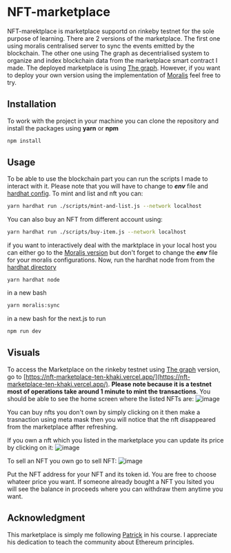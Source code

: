 # NFT-marketplace

NFT-marektplace is marketplace supportd on rinkeby testnet for the sole purpose of learning. There are 2 versions of the marketplace. The first one using moralis centralised server to sync the events emitted by the blockchain. The other one using The graph as decentrialised system to organize and index blockchain data from the marketplace smart contract I made. The deployed marketplace is using [The graph](https://github.com/Asem-Abdelhady/NFT-marketplace/tree/master/nextjs-nft-marketplace-theGraph). However, if you want to deploy your own version using the implementation of [Moralis](https://github.com/Asem-Abdelhady/NFT-marketplace/tree/master/nextjs-nft-marketplace-moralis) feel free to try.

## Installation 
To work with the project in your machine you can clone the repository and install the packages using **yarn** or **npm**

```bash
npm install
```

## Usage
To be able to use the blockchain part you can run the scripts I made to interact with it. Please note that you will have to change to ***env*** file and [hardhat config](https://github.com/Asem-Abdelhady/NFT-marketplace/blob/master/hardhat-nft-marketplace/hardhat.config.js). To mint and list and nft you can:  

```bash
yarn hardhat run ./scripts/mint-and-list.js --network localhost
```
You can also buy an NFT from different account using:

```bash
yarn hardhat run ./scripts/buy-item.js --network localhost
```
if you want to interactively deal with the marktplace in your local host you can either go to the [Moralis version](https://github.com/Asem-Abdelhady/NFT-marketplace/tree/master/nextjs-nft-marketplace-moralis) but don't forget to change the ***env*** file for your moralis configurations. Now, run the hardhat node from from the [hardhat directory](https://github.com/Asem-Abdelhady/NFT-marketplace/tree/master/hardhat-nft-marketplace)
```
yarn hardhat node
```
in a new bash
```bash
yarn moralis:sync
```
in a new bash for the next.js to run
```bash
npm run dev
```
## Visuals
To access the Marketplace on the rinkeby testnet using [The graph](https://github.com/Asem-Abdelhady/NFT-marketplace/tree/master/nextjs-nft-marketplace-theGraph) version, go to [https://nft-marketplace-ten-khaki.vercel.app/](https://nft-marketplace-ten-khaki.vercel.app/). **Please note because it is a testnet most of operations take around 1 minute to mint the transactions**. You should be able to see the home screen where the listed NFTs are:
![image](https://user-images.githubusercontent.com/40506647/188311371-1c83c84a-11c8-4224-827f-a503a4dd3c70.png)  

You can buy nfts you don't own by simply clicking  on it then make a trasnaction using meta mask then you will notice that the nft disappeared from the marketplace affter refreshing.

If you own a nft which you listed in the marketplace you can update its price by clicking on it:
![image](https://user-images.githubusercontent.com/40506647/188311625-5dad2885-524c-4d92-a438-be84168dd3ee.png)

To sell an NFT you own go to sell NFT:
![image](https://user-images.githubusercontent.com/40506647/188311778-fbc76e77-f90e-4899-aa56-4ec33ccd0c89.png)

Put the NFT address for your NFT and its token id. You are free to choose whateer price you want. If someone already bought a NFT you lsited you will see the balance in proceeds where you can withdraw them anytime you want. 
## Acknowledgment
This marketplace is simply me following [Patrick](https://github.com/PatrickAlphaC) in his course. I appreciate his dedication to teach the community about Ethereum principles.
